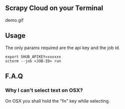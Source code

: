 ## Scrapy Cloud on your Terminal

demo.gif

## Usage

The only params required are the api key and the job id.

```
export SHUB_APIKEY=xxxxxx
scterm --job <JOB-ID> run
```

## F.A.Q

### Why I can't select text on OSX?

On OSX you shall hold the "fn" key while selecting.
